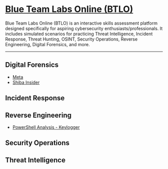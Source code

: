 # [Blue Team Labs Online (BTLO)](https://blueteamlabs.online/)

Blue Team Labs Online (BTLO) is an interactive skills assessment platform designed specifically for aspiring cybersecurity enthusiasts/professionals. It includes simulated scenarios for practicing Threat Intelligence, Incident Response, Threat Hunting, OSINT, Security Operations, Reverse Engineering, Digital Forensics, and more. 

---

## Digital Forensics
- <a href="https://github.com/mmhgwyjs/btlo/blob/main/Meta.md">Meta</a>
- <a href="https://github.com/mmhgwyjs/btlo/blob/main/Shiba%20Insider.md">Shiba Insider</a>

## Incident Response

## Reverse Engineering
- <a href="https://github.com/mmhgwyjs/btlo/blob/main/PowerShell%20Analysis%20-%20Keylogger.md">PowerShell Analysis - Keylogger</a>

## Security Operations

## Threat Intelligence
